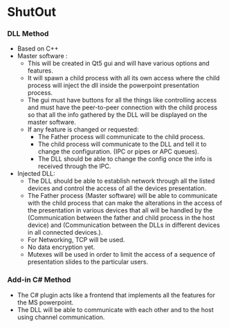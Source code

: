 # ShutOut

### DLL Method
- Based on C++
- Master software :
    - This will be created in Qt5 gui and will have various options and features.
    - It will spawn a child process with all its own access where the child process will inject the dll inside the powerpoint presentation process.
    - The gui must have buttons for all the things like controlling access and must have the peer-to-peer connection with the child process so that all the info gathered by the DLL will be displayed on the master software.
    - If any feature is changed or requested:
        - The Father process will communicate to the child process.
        - The child process will communicate to the DLL and tell it to change the configuration. (IPC or pipes or APC queues).
        - The DLL should be able to change the config once the info is received through the IPC.
- Injected DLL:
    - The DLL should be able to establish network through all the listed devices and control the access of all the devices presentation.
    - The Father process (Master software) will be able to communicate with the child process that can make the alterations in the access of the presentation in various devices that all will be handled by the (Communication between the father and child process in the host device) and (Communication between the DLLs in different devices in all connected devices.).
    - For Networking, TCP will be used.
    - No data encryption yet.
    - Mutexes will be used in order to limit the access of a sequence of presentation slides to the particular users.
### Add-in C# Method
- The C# plugin acts like a frontend that implements all the features for the MS powerpoint.
- The DLL will be able to communicate with each other and to the host using channel communication.
